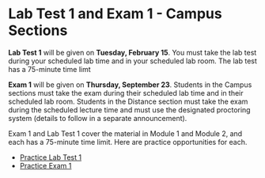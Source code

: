 # Lab Test 1 and Exam 1 - Campus Sections

**Lab Test 1** will be given on **Tuesday, February 15**. You must take the lab
test during your scheduled lab time and in your scheduled lab room. The lab test
has a 75-minute time limt

**Exam 1** will be given on **Thursday, September 23**. Students in the Campus
sections must take the exam during their scheduled lab time and in their
scheduled lab room. Students in the Distance section must take the exam during
the scheduled lecture time and must use the designated proctoring system
(details to follow in a separate announcement).

Exam 1 and Lab Test 1 cover the material in Module 1 and Module 2, and each has
a 75-minute time limit. Here are practice opportunities for each.

- [Practice Lab Test
  1](https://auburn.instructure.com/courses/1357079/assignments/11017430)
- [Practice Exam
  1](https://auburn.instructure.com/courses/1357079/quizzes/3112754)

